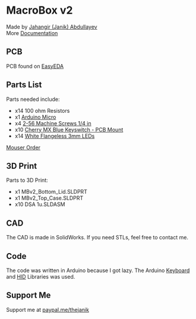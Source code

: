# MacroBox v2
Made by [Jahangir (Janik) Abdullayev](https://janikthepanic.github.io/)
<br>
More [Documentation](https://janikthepanic.github.io/projects/macrobox_v2.html)

## PCB
PCB found on [EasyEDA](https://easyeda.com/jk4abdl/MarcoBox-v2)

## Parts List
Parts needed include:
* x14 100 ohm Resistors
* x1 [Arduino Micro](https://store.arduino.cc/usa/arduino-micro)
* x4 [2-56 Machine Screws 1/4 in](https://www.homedepot.com/p/2-56-x-1-4-in-Grade-18-8-Stainless-Steel-Phillips-Drive-Flat-Head-Machine-Screws-25-Pack-9000225/311095322)
* x10 [Cherry MX Blue Keyswitch - PCB Mount](https://www.mouser.ca/ProductDetail/540-MX1A-E1NN)
* x14 [White Flangeless 3mm LEDs](https://www.mouser.ca/ProductDetail/593-VAOL-3MWY4)

[Mouser Order](https://www.mouser.com/ProjectManager/ProjectDetail.aspx?AccessID=3fa381ebfa)

## 3D Print
Parts to 3D Print:
* x1 MBv2_Bottom_Lid.SLDPRT
* x1 MBv2_Top_Case.SLDPRT
* x10 DSA 1u.SLDASM

## CAD
The CAD is made in SolidWorks. If you need STLs, feel free to contact me.

## Code
The code was written in Arduino because I got lazy.
The Arduino [Keyboard](https://www.arduino.cc/reference/en/language/functions/usb/keyboard/) and [HID](https://github.com/NicoHood/HID) Libraries was used.

## Support Me
Support me at [paypal.me/thejanik](https://www.paypal.me/thejanik)
